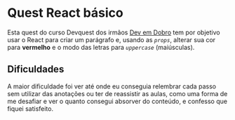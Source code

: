 # Quest React básico

Esta quest do curso Devquest dos irmãos [Dev em Dobro](https://www.youtube.com/@DevemDobro) tem por objetivo usar o React para criar um parágrafo e, usando as *`props`*, alterar sua cor para **vermelho** e o modo das letras para *`uppercase`* (maiúsculas).

## Dificuldades 

A maior dificuldade foi ver até onde eu conseguia relembrar cada passo sem utilizar das anotações ou ter de reassistir as aulas, como uma forma de me desafiar e ver o quanto consegui absorver do conteúdo, e confesso que fiquei satisfeito. 
